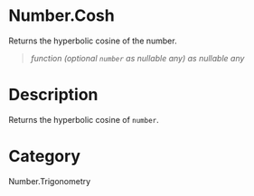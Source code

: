﻿# Number.Cosh
Returns the hyperbolic cosine of the number.
> _function (optional <code>number</code> as nullable any) as nullable any_
# Description 
Returns the hyperbolic cosine of <code>number</code>.
# Category 
Number.Trigonometry
